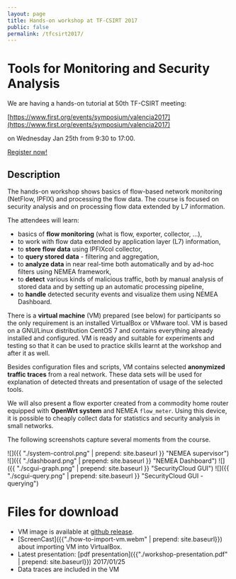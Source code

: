 ```yaml
---
layout: page
title: Hands-on workshop at TF-CSIRT 2017
public: false
permalink: /tfcsirt2017/
---
```


# Tools for Monitoring and Security Analysis

We are having a hands-on tutorial at 50th TF-CSIRT meeting:

[https://www.first.org/events/symposium/valencia2017](https://www.first.org/events/symposium/valencia2017)

on Wednesday Jan 25th from 9:30 to 17:00.

[Register now!](https://app.certain.com/profile/form/index.cfm?PKformID=0x2487766434e)

## Description

The hands-on workshop shows basics of flow-based network monitoring (NetFlow, IPFIX) and processing the flow data. The course is focused on security analysis and on processing flow data extended by L7 information.

The attendees will learn:

* basics of **flow monitoring** (what is flow, exporter, collector, ...),
* to work with flow data extended by application layer (L7) information,
* to **store flow data** using IPFIXcol collector,
* to **query stored data** - filtering and aggregation,
* to **analyze data** in near real-time both automatically and by ad-hoc filters using NEMEA framework,
* to **detect** various kinds of malicious traffic, both by manual analysis of stored data and by setting up an automatic processing pipeline,
* to **handle** detected security events and visualize them using NEMEA Dashboard.

There is a **virtual machine** (VM) prepared (see below) for participants so the only requirement is an installed  VirtualBox or VMware tool. VM is based on a GNU/Linux distribution CentOS 7 and contains everything already installed and configured. VM is ready and suitable for experiments and testing so that it can be used to practice skills learnt at the workshop and after it as well.

Besides configuration files and scripts, VM contains selected **anonymized traffic traces** from a real network. These data sets will be used for explanation of detected threats and presentation of usage of the selected tools.

We will also present a flow exporter created from a commodity home router equipped with **OpenWrt system** and NEMEA `flow_meter`. Using this device, it is possible to cheaply collect data for statistics and security analysis in small networks.

The following screenshots capture several moments from the course.

![]({{  "./system-control.png" | prepend: site.baseurl }} "NEMEA supervisor")
![]({{  "./dashboard.png" | prepend: site.baseurl }} "NEMEA Dashboard")
![]({{  "./scgui-graph.png" | prepend: site.baseurl }} "SecurityCloud GUI")
![]({{  "./scgui-query.png" | prepend: site.baseurl }} "SecurityCloud GUI - querying")


# Files for download


* VM image is available at [github release](https://github.com/CESNET/Nemea/releases/download/v2.3.2/tfcsirt-2017-vm.tar).
* [ScreenCast]({{"./how-to-import-vm.webm" | prepend: site.baseurl}}) about importing VM into VirtualBox.
* Latest presentation: [pdf presentation]({{"./workshop-presentation.pdf" | prepend: site.baseurl}}) 2017/01/25
* Data traces are included in the VM





